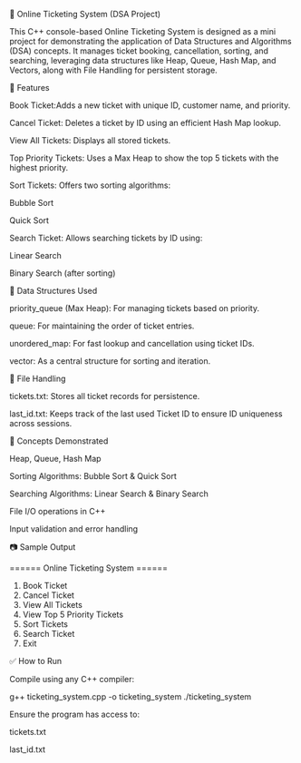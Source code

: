 🎫 Online Ticketing System (DSA Project)

This C++ console-based Online Ticketing System is designed as a mini project for demonstrating the application of Data Structures and Algorithms (DSA) concepts. It manages ticket booking, cancellation, sorting, and searching, leveraging data structures like Heap, Queue, Hash Map, and Vectors, along with File Handling for persistent storage.


🔧 Features

Book Ticket:Adds a new ticket with unique ID, customer name, and priority.

Cancel Ticket: Deletes a ticket by ID using an efficient Hash Map lookup.

View All Tickets: Displays all stored tickets.

Top Priority Tickets: Uses a Max Heap to show the top 5 tickets with the highest priority.

Sort Tickets: Offers two sorting algorithms:

Bubble Sort

Quick Sort

Search Ticket: Allows searching tickets by ID using:

Linear Search

Binary Search (after sorting)


📁 Data Structures Used

priority_queue (Max Heap): For managing tickets based on priority.

queue: For maintaining the order of ticket entries.

unordered_map: For fast lookup and cancellation using ticket IDs.

vector: As a central structure for sorting and iteration.


💾 File Handling

tickets.txt: Stores all ticket records for persistence.

last_id.txt: Keeps track of the last used Ticket ID to ensure ID uniqueness across sessions.


📌 Concepts Demonstrated

Heap, Queue, Hash Map

Sorting Algorithms: Bubble Sort & Quick Sort

Searching Algorithms: Linear Search & Binary Search

File I/O operations in C++

Input validation and error handling


📷 Sample Output

====== Online Ticketing System ======
1. Book Ticket
2. Cancel Ticket
3. View All Tickets
4. View Top 5 Priority Tickets
5. Sort Tickets
6. Search Ticket
7. Exit


✅ How to Run

Compile using any C++ compiler:

g++ ticketing_system.cpp -o ticketing_system
./ticketing_system

Ensure the program has access to:

tickets.txt

last_id.txt
